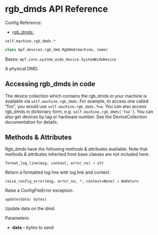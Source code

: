 # rgb_dmds API Reference

Config Reference:

* [rgb_dmds:](../../../config/rgb_dmds.md)

`self.machine.rgb_dmds.*`

``` python
class mpf.devices.rgb_dmd.RgbDmd(machine, name)
```

Bases: `mpf.core.system_wide_device.SystemWideDevice`

A physical DMD.

## Accessing rgb_dmds in code

The device collection which contains the rgb_dmds in your machine is available via `self.machine.rgb_dmds`. For example, to access one called “foo”, you would use `self.machine.rgb_dmds.foo`. You can also access rgb_dmds in dictionary form, e.g. `self.machine.rgb_dmds['foo']`. You can also get devices by tag or hardware number. See the DeviceCollection documentation for details.

## Methods & Attributes

Rgb_dmds have the following methods & attributes available. Note that methods & attributes inherited from base classes are not included here.

`format_log_line(msg, context, error_no) → str`

Return a formatted log line with log link and context.

`raise_config_error(msg, error_no, *, context=None) → NoReturn`

Raise a ConfigFileError exception.

`update(data: bytes)`

Update data on the dmd.

Parameters:

* **data** – bytes to send
